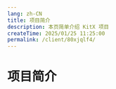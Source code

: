 ```yaml
---
lang: zh-CN
title: 项目简介
description: 本页简单介绍 KitX 项目
createTime: 2025/01/25 11:25:00
permalink: /client/80xjqlf4/
---
```


# 项目简介

